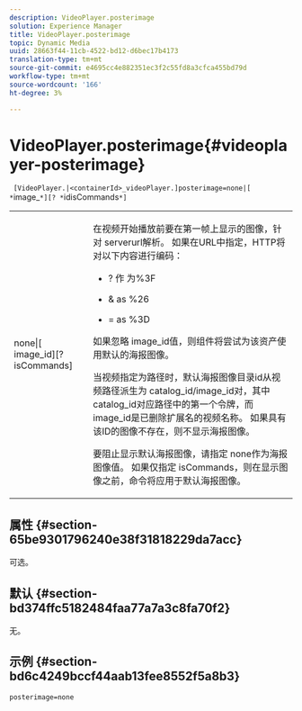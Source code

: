 ```yaml
---
description: VideoPlayer.posterimage
solution: Experience Manager
title: VideoPlayer.posterimage
topic: Dynamic Media
uuid: 28663f44-11cb-4522-bd12-d6bec17b4173
translation-type: tm+mt
source-git-commit: e4695cc4e882351ec3f2c55fd8a3cfca455bd79d
workflow-type: tm+mt
source-wordcount: '166'
ht-degree: 3%

---
```



# VideoPlayer.posterimage{#videoplayer-posterimage}

` [VideoPlayer.|<containerId>_videoPlayer.]posterimage=none|[ *`image_`*][? *`idisCommands`*]`

<table id="table_AE7AAFA9B4374E31B51D06511EB96401"> 
 <tbody> 
  <tr> 
   <td colname="col1"> <p> <span class="codeph"> none|[<span class="varname"> image_id</span>][?<span class="varname"> isCommands</span>]</span> </p> </td> 
   <td colname="col2"> <p> 在视频开始播放前要在第一帧上显示的图像，针对<span class="codeph"> serverurl</span>解析。 如果在URL中指定，HTTP将对以下内容进行编码： </p> <p> 
     <ul id="ul_B38A687CEFE64C68A0B2C227A68A458F"> 
      <li id="li_E7AE1BDAC17E49E0B7ACF89C5C0529F0"> <p> <span class="codeph"> ?</span> 作 <span class="codeph"> 为%3F</span> </p> </li> 
      <li id="li_391CCF067F734480B2B4AFC9760C479A"> <p> <span class="codeph"> &amp;</span> as <span class="codeph"> %26</span> </p> </li> 
      <li id="li_6824B66A55554C5A8B12874DCF5BFAEE"> <p> <span class="codeph"> =</span> as <span class="codeph"> %3D</span> </p> </li> 
     </ul> </p> <p>如果忽略<span class="codeph"><span class="varname"> image_id</span></span>值，则组件将尝试为该资产使用默认的海报图像。 </p> <p>当视频指定为路径时，默认海报图像目录id从视频路径派生为<span class="codeph"> catalog_id/image_id</span>对，其中<span class="codeph"> catalog_id</span>对应路径中的第一个令牌，而<span class="codeph"> image_id</span>是已删除扩展名的视频名称。 如果具有该ID的图像不存在，则不显示海报图像。 </p> <p>要阻止显示默认海报图像，请指定<span class="codeph"> none</span>作为海报图像值。 如果仅指定<span class="codeph"><span class="varname"> isCommands</span></span>，则在显示图像之前，命令将应用于默认海报图像。 </p> </td> 
  </tr> 
 </tbody> 
</table>

## 属性 {#section-65be9301796240e38f31818229da7acc}

可选。

## 默认 {#section-bd374ffc5182484faa77a7a3c8fa70f2}

无。

## 示例 {#section-bd6c4249bccf44aab13fee8552f5a8b3}

`posterimage=none`
